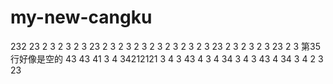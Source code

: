 # my-new-cangku
232
23
2
3
2
3
2
3
23
2
3
2
3
2
3
2
3
2
3
2
3
2
3
23
2
3
2
3
2
3
23
2
3
第35行好像是空的
43
43
41
3
4
34212121
3
4
3
43
4
3
4
34
3
4
3
43
4
34
3
4
2
3
23
